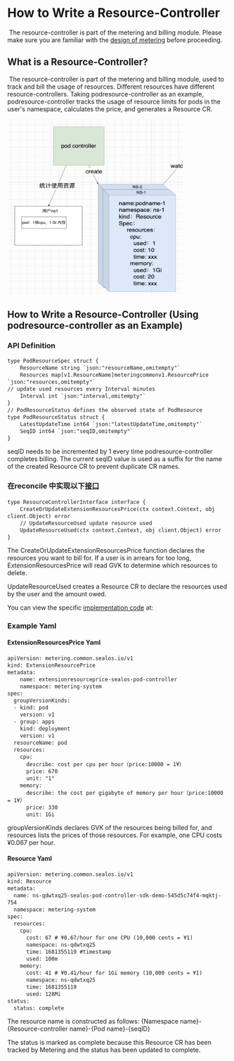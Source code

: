 # How to Write a Resource-Controller

​    The resource-controller is part of the metering and billing module. Please make sure you are familiar with the [design of metering](/proposal/design/zh/metering%E8%AE%BE%E8%AE%A1.md) before proceeding.

## What is a Resource-Controller?

​    The resource-controller is part of the metering and billing module, used to track and bill the usage of resources. Different resources have different resource-controllers. Taking podresource-controller as an example, podresource-controller tracks the usage of resource limits for pods in the user's namespace, calculates the price, and generates a Resource CR.

<img src="/proposal/img/metering-proposal-3.png" width="400px" height="400px" />

## How to Write a Resource-Controller (Using podresource-controller as an Example)



### API Definition

```
type PodResourceSpec struct {
    ResourceName string `json:"resourceName,omitempty"`
    Resources map[v1.ResourceName]meteringcommonv1.ResourcePrice `json:"resources,omitempty"`
// update used resources every Interval minutes
    Interval int `json:"interval,omitempty"`
}
// PodResourceStatus defines the observed state of PodResource
type PodResourceStatus struct {
    LatestUpdateTime int64 `json:"latestUpdateTime,omitempty"`
    SeqID int64 `json:"seqID,omitempty"`
}
```

seqID needs to be incremented by 1 every time podresource-controller completes billing. The current seqID value is used as a suffix for the name of the created Resource CR to prevent duplicate CR names.

### 在reconcile 中实现以下[接口](/pkg/metering/interface.go)


```
type ResourceControllerInterface interface {
    CreateOrUpdateExtensionResourcesPrice(ctx context.Context, obj client.Object) error
    // UpdateResourceUsed update resource used
    UpdateResourceUsed(ctx context.Context, obj client.Object) error
}
```

The CreateOrUpdateExtensionResourcesPrice function declares the resources you want to bill for. If a user is in arrears for too long, ExtensionResourcesPrice will read GVK to determine which resources to delete.

UpdateResourceUsed creates a Resource CR to declare the resources used by the user and the amount owed.

You can view the specific [implementation code](/controllers/metering/controllers/podresource_controller.go) at:



### Example Yaml

#### ExtensionResourcesPrice Yaml

```
apiVersion: metering.common.sealos.io/v1
kind: ExtensionResourcePrice
metadata:
    name: extensionresourceprice-sealos-pod-controller
    namespace: metering-system
spec:
  groupVersionKinds:
  - kind: pod
    version: v1
  - group: apps
    kind: deployment
    version: v1
  resourceName: pod
  resources:
    cpu:
      describe: cost per cpu per hour（price:10000 = 1¥）
      price: 670
      unit: "1"
    memory:
      describe: the cost per gigabyte of memory per hour（price:10000 = 1¥）
      price: 330
      unit: 1Gi
```

groupVersionKinds declares GVK of the resources being billed for, and resources lists the prices of those resources. For example, one CPU costs ¥0.067 per hour.

#### Resource Yaml

```
apiVersion: metering.common.sealos.io/v1
kind: Resource
metadata:
  name: ns-qdwtxq25-sealos-pod-controller-sdk-demo-545d5c74f4-mqktj-754
  namespace: metering-system
spec:
  resources:
    cpu:
      cost: 67 # ¥0.67/hour for one CPU (10,000 cents = ¥1)
      namespace: ns-qdwtxq25
      time: 1681355119 #timestamp
      used: 100m
    memory:
      cost: 41 # ¥0.41/hour for 1Gi memory (10,000 cents = ¥1)
      namespace: ns-qdwtxq25
      time: 1681355119
      used: 128Mi
status:
  status: complete
```

The resource name is constructed as follows: {Namespace name}-{Resource-controller name}-{Pod name}-{seqID}

The status is marked as complete because this Resource CR has been tracked by Metering and the status has been updated to complete.
